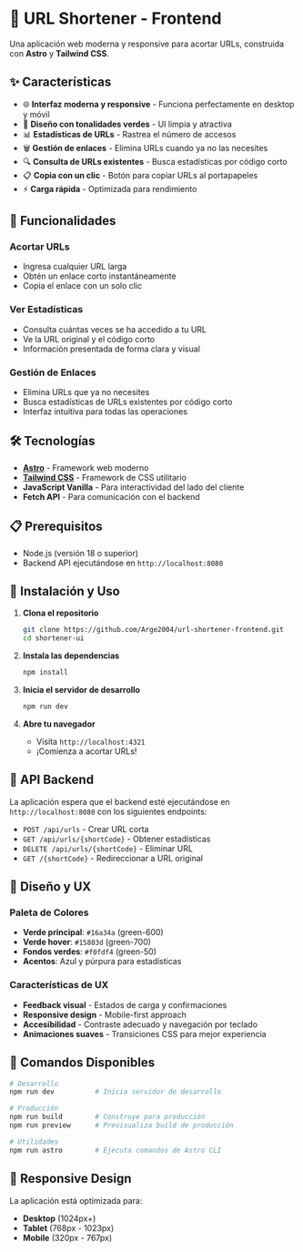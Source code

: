 # 🔗 URL Shortener - Frontend

Una aplicación web moderna y responsive para acortar URLs, construida con **Astro** y **Tailwind CSS**.

## ✨ Características

- 🌐 **Interfaz moderna y responsive** - Funciona perfectamente en desktop y móvil
- 🎨 **Diseño con tonalidades verdes** - UI limpia y atractiva
- 📊 **Estadísticas de URLs** - Rastrea el número de accesos
- 🗑️ **Gestión de enlaces** - Elimina URLs cuando ya no las necesites
- 🔍 **Consulta de URLs existentes** - Busca estadísticas por código corto
- 📋 **Copia con un clic** - Botón para copiar URLs al portapapeles
- ⚡ **Carga rápida** - Optimizada para rendimiento

## 🚀 Funcionalidades

### Acortar URLs
- Ingresa cualquier URL larga
- Obtén un enlace corto instantáneamente
- Copia el enlace con un solo clic

### Ver Estadísticas
- Consulta cuántas veces se ha accedido a tu URL
- Ve la URL original y el código corto
- Información presentada de forma clara y visual

### Gestión de Enlaces
- Elimina URLs que ya no necesites
- Busca estadísticas de URLs existentes por código corto
- Interfaz intuitiva para todas las operaciones

## 🛠️ Tecnologías

- **[Astro](https://astro.build/)** - Framework web moderno
- **[Tailwind CSS](https://tailwindcss.com/)** - Framework de CSS utilitario
- **JavaScript Vanilla** - Para interactividad del lado del cliente
- **Fetch API** - Para comunicación con el backend

## 📋 Prerequisitos

- Node.js (versión 18 o superior)
- Backend API ejecutándose en `http://localhost:8080`

## 🚀 Instalación y Uso

1. **Clona el repositorio**
   ```bash
   git clone https://github.com/Arge2004/url-shortener-frontend.git
   cd shortener-ui
   ```

2. **Instala las dependencias**
   ```bash
   npm install
   ```

3. **Inicia el servidor de desarrollo**
   ```bash
   npm run dev
   ```

4. **Abre tu navegador**
   - Visita `http://localhost:4321`
   - ¡Comienza a acortar URLs!

## 📡 API Backend

La aplicación espera que el backend esté ejecutándose en `http://localhost:8080` con los siguientes endpoints:

- `POST /api/urls` - Crear URL corta
- `GET /api/urls/{shortCode}` - Obtener estadísticas
- `DELETE /api/urls/{shortCode}` - Eliminar URL
- `GET /{shortCode}` - Redireccionar a URL original

## 🎨 Diseño y UX

### Paleta de Colores
- **Verde principal**: `#16a34a` (green-600)
- **Verde hover**: `#15803d` (green-700)
- **Fondos verdes**: `#f0fdf4` (green-50)
- **Acentos**: Azul y púrpura para estadísticas

### Características de UX
- **Feedback visual** - Estados de carga y confirmaciones
- **Responsive design** - Mobile-first approach
- **Accesibilidad** - Contraste adecuado y navegación por teclado
- **Animaciones suaves** - Transiciones CSS para mejor experiencia

## 🔧 Comandos Disponibles

```bash
# Desarrollo
npm run dev          # Inicia servidor de desarrollo

# Producción
npm run build        # Construye para producción
npm run preview      # Previsualiza build de producción

# Utilidades
npm run astro        # Ejecuta comandos de Astro CLI
```

## 📱 Responsive Design

La aplicación está optimizada para:
- **Desktop** (1024px+)
- **Tablet** (768px - 1023px)
- **Mobile** (320px - 767px)


